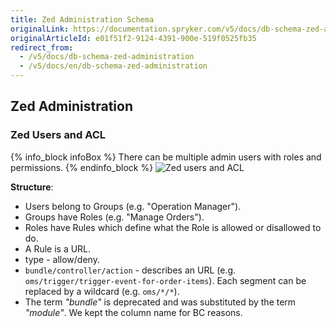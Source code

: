```yaml
---
title: Zed Administration Schema
originalLink: https://documentation.spryker.com/v5/docs/db-schema-zed-administration
originalArticleId: e01f51f2-9124-4391-900e-519f0525fb35
redirect_from:
  - /v5/docs/db-schema-zed-administration
  - /v5/docs/en/db-schema-zed-administration
---
```


## Zed Administration

### Zed Users and ACL

{% info_block infoBox %}
There can be multiple admin users with roles and permissions.
{% endinfo_block %}
![Zed users and ACL](https://spryker.s3.eu-central-1.amazonaws.com/docs/Developer+Guide/Database+Schema+Guide/Zed+Administration+Schema/zed-users-acl.png)

**Structure**:

* Users belong to Groups (e.g. "Operation Manager").
* Groups have Roles (e.g. "Manage Orders").
* Roles have Rules which define what the Role is allowed or disallowed to do.
* A Rule is a URL.
* type - allow/deny.
* `bundle/controller/action` - describes an URL (e.g. `oms/trigger/trigger-event-for-order-items`). Each segment can be replaced by a wildcard (e.g. `oms/*/*`).
* The term *"bundle"* is deprecated and was substituted by the term *"module"*. We kept the column name for BC reasons.

